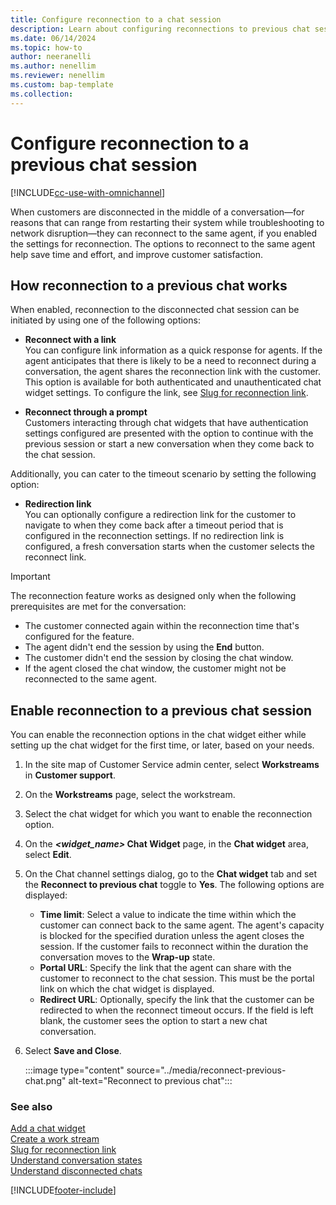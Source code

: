 ```yaml
---
title: Configure reconnection to a chat session
description: Learn about configuring reconnections to previous chat sessions in Omnichannel for Customer Service.
ms.date: 06/14/2024
ms.topic: how-to
author: neeranelli
ms.author: nenellim
ms.reviewer: nenellim
ms.custom: bap-template
ms.collection:
---
```


# Configure reconnection to a previous chat session

[!INCLUDE[cc-use-with-omnichannel](../../includes/cc-use-with-omnichannel.md)]


When customers are disconnected in the middle of a conversation&mdash;for reasons that can range from restarting their system while troubleshooting to network disruption&mdash;they can reconnect to the same agent, if you enabled the settings for reconnection. The options to reconnect to the same agent help save time and effort, and improve customer satisfaction.

## How reconnection to a previous chat works

When enabled, reconnection to the disconnected chat session can be initiated by using one of the following options:

- **Reconnect with a link**<br>
You can configure link information as a quick response for agents. If the agent anticipates that there is likely to be a need to reconnect during a conversation, the agent shares the reconnection link with the customer. This option is available for both authenticated and unauthenticated chat widget settings. To configure the link, see [Slug for reconnection link](automation-dictionary-keys.md#slug-for-reconnection-link).

- **Reconnect through a prompt**<br>
Customers interacting through chat widgets that have authentication settings configured are presented with the option to continue with the previous session or start a new conversation when they come back to the chat session.

Additionally, you can cater to the timeout scenario by setting the following option:

- **Redirection link**<br>
You can optionally configure a redirection link for the customer to navigate to when they come back after a timeout period that is configured in the reconnection settings. If no redirection link is configured, a fresh conversation starts when the customer selects the reconnect link.

> [!IMPORTANT]
>
> The reconnection feature works as designed only when the following prerequisites are met for the conversation:
>
> - The customer connected again within the reconnection time that's configured for the feature.
> - The agent didn't end the session by using the **End** button.
> - The customer didn't end the session by closing the chat window.
> - If the agent closed the chat window, the customer might not be reconnected to the same agent.

## Enable reconnection to a previous chat session

You can enable the reconnection options in the chat widget either while setting up the chat widget for the first time, or later, based on your needs.

1. In the site map of Customer Service admin center, select **Workstreams** in **Customer support**.

1. On the **Workstreams** page, select the workstream.

1. Select the chat widget for which you want to enable the reconnection option.

1. On the ***<widget_name>* Chat Widget** page, in the **Chat widget** area, select **Edit**.

1. On the Chat channel settings dialog, go to the **Chat widget** tab and set the **Reconnect to previous chat** toggle to **Yes**. The following options are displayed:
   - **Time limit**: Select a value to indicate the time within which the customer can connect back to the same agent. The agent's capacity is blocked for the specified duration unless the agent closes the session. If the customer fails to reconnect within the duration the conversation moves to the **Wrap-up** state.
   - **Portal URL**: Specify the link that the agent can share with the customer to reconnect to the chat session. This must be the portal link on which the chat widget is displayed.
   - **Redirect URL**: Optionally, specify the link that the customer can be redirected to when the reconnect timeout occurs. If the field is left blank, the customer sees the option to start a new chat conversation.

1. Select **Save and Close**.
     
   :::image type="content" source="../media/reconnect-previous-chat.png" alt-text="Reconnect to previous chat":::
    

### See also

[Add a chat widget](add-chat-widget.md)  
[Create a work stream](../work-streams-introduction.md)  
[Slug for reconnection link](automation-dictionary-keys.md#slug-for-reconnection-link)  
[Understand conversation states](../use/oc-conversation-state.md)    
[Understand disconnected chats](../use/oc-conv-state-chat-disconnect.md)  

[!INCLUDE[footer-include](../../includes/footer-banner.md)]
